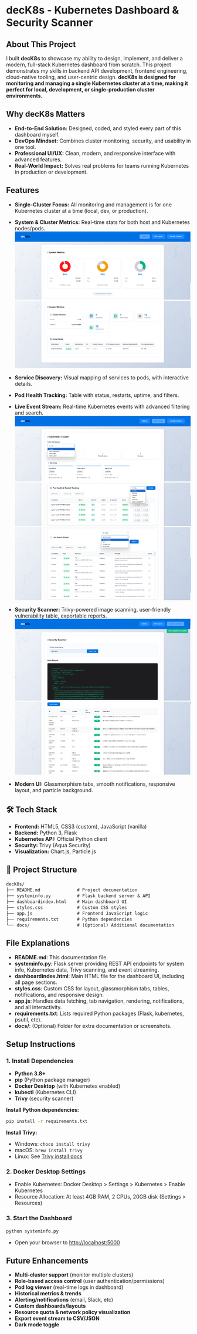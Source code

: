 # decK8s - Kubernetes Dashboard & Security Scanner

## About This Project
I built **decK8s** to showcase my ability to design, implement, and deliver a modern, full-stack Kubernetes dashboard from scratch. This project demonstrates my skills in backend API development, frontend engineering, cloud-native tooling, and user-centric design. **decK8s is designed for monitoring and managing a single Kubernetes cluster at a time, making it perfect for local, development, or single-production cluster environments.**

## Why decK8s Matters
- **End-to-End Solution:** Designed, coded, and styled every part of this dashboard myself.
- **DevOps Mindset:** Combines cluster monitoring, security, and usability in one tool.
- **Professional UI/UX:** Clean, modern, and responsive interface with advanced features.
- **Real-World Impact:** Solves real problems for teams running Kubernetes in production or development.

## Features
- **Single-Cluster Focus:** All monitoring and management is for one Kubernetes cluster at a time (local, dev, or production).
- **System & Cluster Metrics:** Real-time stats for both host and Kubernetes nodes/pods.
![Images](/Images/Screenshot%202025-06-19%20225456.png)
![Images](/Images/Screenshot%202025-06-19%20225525.png)

- **Service Discovery:** Visual mapping of services to pods, with interactive details.
- **Pod Health Tracking:** Table with status, restarts, uptime, and filters.
- **Live Event Stream:** Real-time Kubernetes events with advanced filtering and search.
![Images](/Images/Screenshot%202025-06-19%20233200.png)
![Images](/Images/Screenshot%202025-06-19%20233227.png)
![Images](/Images/Screenshot%202025-06-19%20233251.png)

- **Security Scanner:** Trivy-powered image scanning, user-friendly vulnerability table, exportable reports.
![Images](/Images/Screenshot%202025-06-19%20233412.png)
![Images](/Images/Screenshot%202025-06-19%20233509.png)

- **Modern UI:** Glassmorphism tabs, smooth notifications, responsive layout, and particle background.

## 🛠️ Tech Stack
- **Frontend:** HTML5, CSS3 (custom), JavaScript (vanilla)
- **Backend:** Python 3, Flask
- **Kubernetes API:** Official Python client
- **Security:** Trivy (Aqua Security)
- **Visualization:** Chart.js, Particle.js

## 📁 Project Structure
```
decK8s/
├── README.md              # Project documentation
├── systeminfo.py          # Flask backend server & API
├── dashboardindex.html    # Main dashboard UI
├── styles.css             # Custom CSS styles
├── app.js                 # Frontend JavaScript logic
├── requirements.txt       # Python dependencies
└── docs/                  # (Optional) Additional documentation
```

## File Explanations
- **README.md**: This documentation file.
- **systeminfo.py**: Flask server providing REST API endpoints for system info, Kubernetes data, Trivy scanning, and event streaming.
- **dashboardindex.html**: Main HTML file for the dashboard UI, including all page sections.
- **styles.css**: Custom CSS for layout, glassmorphism tabs, tables, notifications, and responsive design.
- **app.js**: Handles data fetching, tab navigation, rendering, notifications, and all interactivity.
- **requirements.txt**: Lists required Python packages (Flask, kubernetes, psutil, etc).
- **docs/**: (Optional) Folder for extra documentation or screenshots.

## Setup Instructions
### 1. **Install Dependencies**
- **Python 3.8+**
- **pip** (Python package manager)
- **Docker Desktop** (with Kubernetes enabled)
- **kubectl** (Kubernetes CLI)
- **Trivy** (security scanner)

**Install Python dependencies:**
```bash
pip install -r requirements.txt
```

**Install Trivy:**
- Windows: `choco install trivy`
- macOS: `brew install trivy`
- Linux: See [Trivy install docs](https://aquasecurity.github.io/trivy/v0.18.3/installation/)

### 2. **Docker Desktop Settings**
- Enable Kubernetes: Docker Desktop > Settings > Kubernetes > Enable Kubernetes
- Resource Allocation: At least 4GB RAM, 2 CPUs, 20GB disk (Settings > Resources)

### 3. **Start the Dashboard**
```bash
python systeminfo.py
```
- Open your browser to [http://localhost:5000](http://localhost:5000)

## Future Enhancements
- **Multi-cluster support** (monitor multiple clusters)
- **Role-based access control** (user authentication/permissions)
- **Pod log viewer** (real-time logs in dashboard)
- **Historical metrics & trends**
- **Alerting/notifications** (email, Slack, etc)
- **Custom dashboards/layouts**
- **Resource quota & network policy visualization**
- **Export event stream to CSV/JSON**
- **Dark mode toggle**

 

